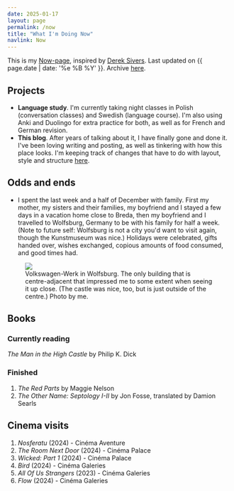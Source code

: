```yaml
---
date: 2025-01-17
layout: page
permalink: /now
title: "What I'm Doing Now"
navlink: Now
---
```

This is my <a href="https://nownownow.com/about" target="_blank">Now-page</a>, inspired by <a href="https://sive.rs/" target="_blank">Derek Sivers</a>. Last updated on {{ page.date | date: '%e %B %Y' }}. Archive <a href="{{site.baseurl}}/then">here</a>.

## Projects

- **Language study**. I'm currently taking night classes in Polish (conversation classes) and Swedish (language course). I'm also using Anki and Duolingo for extra practice for both, as well as for French and German revision.
- **This blog**. After years of talking about it, I have finally gone and done it. I've been loving writing and posting, as well as tinkering with how this place looks. I'm keeping track of changes that have to do with layout, style and structure [here]({{site.baseurl}}/changelog).

## Odds and ends
- I spent the last week and a half of December with family. First my mother, my sisters and their families, my boyfriend and I stayed a few days in a vacation home close to Breda, then my boyfriend and I travelled to Wolfsburg, Germany to be with his family for half a week. (Note to future self: Wolfsburg is not a city you'd want to visit again, though the Kunstmuseum was nice.) Holidays were celebrated, gifts handed over, wishes exchanged, copious amounts of food consumed, and good times had.

<figure>
    <img src="{{site.baseurl}}/docs/assets/images/VWsmall.jpg" />
    <figcaption>Volkswagen-Werk in Wolfsburg. The only building that is centre-adjacent that impressed me to some extent when seeing it up close. (The castle was nice, too, but is just outside of the centre.) Photo by me.</figcaption>
</figure>

## Books

### Currently reading
_The Man in the High Castle_ by Philip K. Dick

### Finished
1. *The Red Parts* by Maggie Nelson
2. *The Other Name: Septology I-II* by Jon Fosse, translated by Damion Searls

## Cinema visits
1. *Nosferatu* (2024) - Cinéma Aventure
2. _The Room Next Door_ (2024) - Cinéma Palace
3. _Wicked: Part 1_ (2024) - Cinéma Palace
4. _Bird_ (2024) - Cinéma Galeries
5. _All Of Us Strangers_ (2023) - Cinéma Galeries
6. _Flow_ (2024) - Cinéma Galeries
